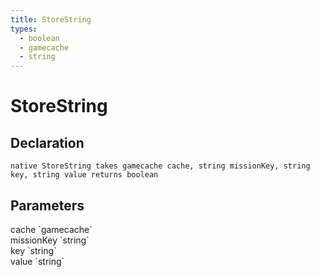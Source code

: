```yaml
---
title: StoreString
types:
  - boolean
  - gamecache
  - string
---
```


# StoreString

## Declaration

```
native StoreString takes gamecache cache, string missionKey, string key, string value returns boolean
```

## Parameters
<dl>
  <dt>cache `gamecache`</dt>
  <dd></dd>

  <dt>missionKey `string`</dt>
  <dd></dd>

  <dt>key `string`</dt>
  <dd></dd>

  <dt>value `string`</dt>
  <dd></dd>
</dl>